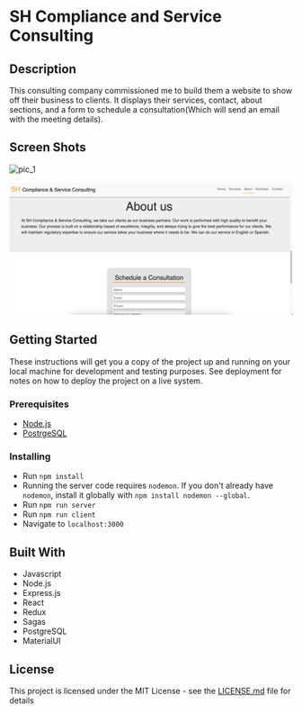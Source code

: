 # SH Compliance and Service Consulting

## Description

This consulting company commissioned me to build them a website to show off their business to clients. It displays their services, contact, about sections, and a form to schedule a consultation(Which will send an email with the meeting details).

## Screen Shots
![pic_1]()

![pic_2](public/service_consulting_pic_2.png)

## Getting Started

These instructions will get you a copy of the project up and running on your local machine for development and testing purposes. See deployment for notes on how to deploy the project on a live system.

### Prerequisites

- [Node.js](https://nodejs.org/en/)
- [PostrgeSQL](https://www.postgresql.org/)

### Installing

- Run `npm install`
- Running the server code requires `nodemon`. If you don't already have `nodemon`, install it globally with `npm install nodemon --global`. 
- Run `npm run server`
- Run `npm run client`
- Navigate to `localhost:3000`

## Built With

- Javascript
- Node.js
- Express.js
- React
- Redux
- Sagas
- PostgreSQL
- MaterialUI

## License

This project is licensed under the MIT License - see the [LICENSE.md](LICENSE.md) file for details
